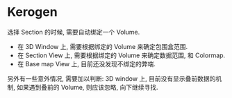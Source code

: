 Kerogen
=======

选择 Section 的时候, 需要自动绑定一个 Volume.

-	在 3D Window 上, 需要根据绑定的 Volume 来确定包围盒范围.
-	在 Section View 上, 需要根据绑定的 Volume 来确定数据范围, 和 Colormap.
-	在 Base map View 上, 目前还没发现不绑定的弊端.

另外有一些意外情况, 需要加以判断: 3D window 上, 目前没有显示叠前数据的机制, 如果遇到叠前的 Volume, 则应该忽略, 向下继续寻找.
